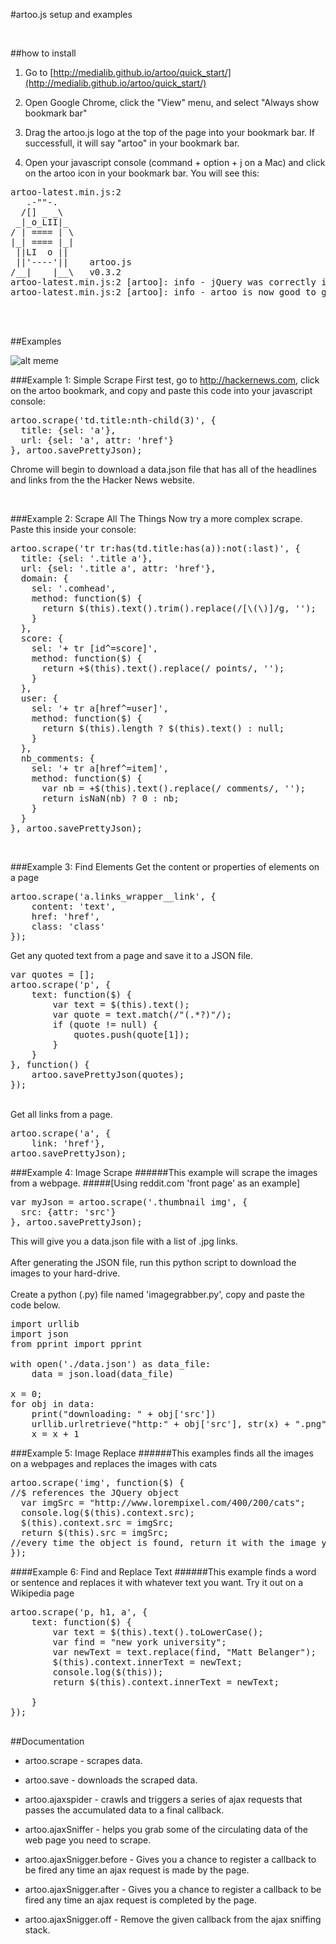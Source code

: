 #artoo.js setup and examples

</br>

##how to install
1. Go to [http://medialib.github.io/artoo/quick_start/](http://medialib.github.io/artoo/quick_start/)

2. Open Google Chrome, click the "View" menu, and select "Always show bookmark bar"

3. Drag the artoo.js logo at the top of the page into your bookmark bar. If successfull, it will say "artoo" in your bookmark bar. 

4. Open your javascript console (command + option + j on a Mac) and click on the artoo icon in your bookmark bar. You will see this:

<pre>
artoo-latest.min.js:2    
   .-""-.   
  /[] _ _\  
 _|_o_LII|_ 
/ | ==== | \
|_| ==== |_|
 ||LI  o ||
 ||'----'||    artoo.js
/__|    |__\   v0.3.2
artoo-latest.min.js:2 [artoo]: info - jQuery was correctly injected into your page (v2.1.3).
artoo-latest.min.js:2 [artoo]: info - artoo is now good to go! "
</pre>

</br>
</br>

##Examples

![alt meme](http://oi60.tinypic.com/12375mt.jpg)

###Example 1: Simple Scrape
First test, go to http://hackernews.com, click on the artoo bookmark, and copy and paste this code into your javascript console:

<pre>
artoo.scrape('td.title:nth-child(3)', {
  title: {sel: 'a'},
  url: {sel: 'a', attr: 'href'}
}, artoo.savePrettyJson);
</pre>

Chrome will begin to download a data.json file that has all of the headlines and links from the the Hacker News website.

</br>

###Example 2: Scrape All The Things
Now try a more complex scrape. Paste this inside your console:

<pre>
artoo.scrape('tr tr:has(td.title:has(a)):not(:last)', {
  title: {sel: '.title a'},
  url: {sel: '.title a', attr: 'href'},
  domain: {
    sel: '.comhead',
    method: function($) {
      return $(this).text().trim().replace(/[\(\)]/g, '');
    }
  },
  score: {
    sel: '+ tr [id^=score]',
    method: function($) {
      return +$(this).text().replace(/ points/, '');
    }
  },
  user: {
    sel: '+ tr a[href^=user]',
    method: function($) {
      return $(this).length ? $(this).text() : null;
    }
  },
  nb_comments: {
    sel: '+ tr a[href^=item]',
    method: function($) {
      var nb = +$(this).text().replace(/ comments/, '');
      return isNaN(nb) ? 0 : nb;
    }
  }
}, artoo.savePrettyJson);
</pre>

</br>

###Example 3: Find Elements
Get the content or properties of elements on a page 
<pre>
artoo.scrape('a.links_wrapper__link', {
	content: 'text', 
	href: 'href', 
	class: 'class'
});
</pre>

Get any quoted text from a page and save it to a JSON file.
<pre>
var quotes = [];
artoo.scrape('p', {
	text: function($) {
		var text = $(this).text();
		var quote = text.match(/"(.*?)"/);
		if (quote != null) {
			quotes.push(quote[1]);
		}
	}
}, function() {
	artoo.savePrettyJson(quotes);
});
</pre>
</br>
Get all links from a page.
<pre>
artoo.scrape('a', {
	link: 'href'},
artoo.savePrettyJson);
</pre>

###Example 4: Image Scrape
######This example will scrape the images from a webpage.
#####[Using reddit.com 'front page' as an example]
<pre>
var myJson = artoo.scrape('.thumbnail img', {
  src: {attr: 'src'}
}, artoo.savePrettyJson);
</pre>
This will give you a data.json file with a list of .jpg links.
</br>
<br>
After generating the JSON file, run this python script to download the images to your hard-drive.</br><br>
Create a python (.py) file named 'imagegrabber.py', copy and paste the code below. </br>
<pre>
import urllib
import json
from pprint import pprint

with open('./data.json') as data_file: 
    data = json.load(data_file)

x = 0;
for obj in data:
    print("downloading: " + obj['src'])
    urllib.urlretrieve("http:" + obj['src'], str(x) + ".png")
    x = x + 1
</pre>

###Example 5: Image Replace
######This examples finds all the images on a webpages and replaces the images with cats
<pre>
artoo.scrape('img', function($) {
//$ references the JQuery object
  var imgSrc = "http://www.lorempixel.com/400/200/cats";
  console.log($(this).context.src);
  $(this).context.src = imgSrc;
  return $(this).src = imgSrc;
//every time the object is found, return it with the image you want to replace
});
</pre>


####Example 6: Find and Replace Text 
######This example finds a word or sentence and replaces it with whatever text you want. Try it out on a Wikipedia page
<pre>
artoo.scrape('p, h1, a', {
	text: function($) {
		var text = $(this).text().toLowerCase();
		var find = "new york university";
		var newText = text.replace(find, "Matt Belanger");
		$(this).context.innerText = newText;
		console.log($(this));
		return $(this).context.innerText = newText;

	}
});
  </pre>

##Documentation

* artoo.scrape - scrapes data.

* artoo.save - downloads the scraped data.

* artoo.ajaxspider - crawls and triggers a series of ajax requests that passes the accumulated data to a final callback.

* artoo.ajaxSniffer - helps you grab some of the circulating data of the web page you need to scrape.

* artoo.ajaxSnigger.before - Gives you a chance to register a callback to be fired any time an ajax request is made by the page.

* artoo.ajaxSnigger.after - Gives you a chance to register a callback to be fired any time an ajax request is completed by the page.

* artoo.ajaxSnigger.off - Remove the given callback from the ajax sniffing stack.